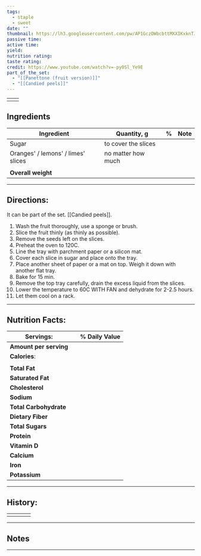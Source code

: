 ```yaml
---
tags:
  - staple
  - sweet
date: ""
thumbnail: https://lh3.googleusercontent.com/pw/AP1GczOWbcbttMXXIKxknTJuZVzTjEEXc6-LjtPQo_VyoWi8S8Y-TT0uQOgKydxxJ4EEwoRSz23NAzBfmeo4YHIqw40JukJgYBe8ym5ZrSdUVviJ1uzussqtjL2RP0QaS-hZmoF2xhe8MjXJN4LtfATFlSNY=w659-h879-s-no-gm?authuser=0
passive time: 
active time: 
yield: 
nutrition rating: 
taste rating: 
credit: https://www.youtube.com/watch?v=-py0Sl_Ye9E
part_of_the_set:
  - "[[Panettone (fruit version)]]"
  - "[[Candied peels]]"
---
```


|     |     |
| --- | --- |
|     |     |


## Ingredients

| Ingredient                         | Quantity, g         | %   | Note                                                   |
| ---------------------------------- | ------------------- | --- | ------------------------------------------------------ |
| Sugar                              | to cover the slices |     |                                                        |
| Oranges' / lemons' / limes' slices | no matter how much  |     |                                                        |
|                                    |                     |     |                                                        |
| **Overall weight**                 |                     |     |                                                        |




---
## Directions:

It can be part of the set. [[Candied peels]].
1. Wash the fruit thoroughly, use a sponge or brush.
2. Slice the fruit thinly (as thinly as possible).
3. Remove the seeds left on the slices.
4. Preheat the oven to 120C.
5. Line the tray with parchment paper or a silicon mat.
6. Cover each slice in sugar and place onto the tray.
7. Place another sheet of paper or a mat on top. Weigh it down with another flat tray.
8. Bake for 15 min.
9. Remove the top tray carefully, drain the excess liquid from the slices.
10. Lower the temperature to 60C WITH FAN and dehydrate for 2-2.5 hours.
11. Let them cool on a rack.

---
## Nutrition Facts:

| **Servings:**          |       | % Daily Value |
| ---------------------- | ----- | ------------- |
| **Amount per serving** |       |               |
| **Calories**:          |       |               |
|                        |       |               |
| **Total Fat**          |       |               |
| **Saturated Fat**      |       |               |
| **Cholesterol**        |       |               |
| **Sodium**             |       |               |
| **Total Carbohydrate** |       |               |
| **Dietary Fiber**      |       |               |
| **Total Sugars**       |       |               |
| **Protein**            |       |               |
| **Vitamin D**          |       |               |
| **Calcium**            |       |               |
| **Iron**               |       |               |
| **Potassium**          |       |               |

---
## History:

|     |                   |                   |                   |
| --- | ----------------- | ----------------- | ----------------- |
|     |                   |                   |                   |


---
## Notes


>

---



